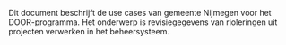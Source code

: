 Dit document beschrijft de use cases van gemeente Nijmegen voor het DOOR-programma. Het onderwerp is revisiegegevens van rioleringen uit projecten verwerken in het beheersysteem. 